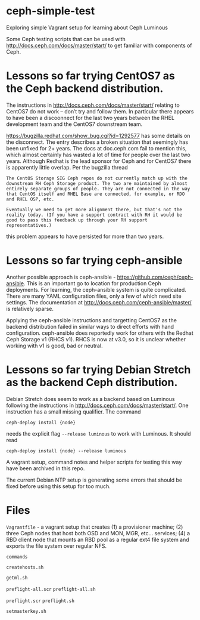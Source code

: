 # ceph-simple-test
Exploring simple Vagrant setup for learning about Ceph Luminous

Some Ceph testing scripts that can be used with
http://docs.ceph.com/docs/master/start/ to get familiar
with components of Ceph.

# Lessons so far trying CentOS7 as the Ceph backend distribution.

The instructions in http://docs.ceph.com/docs/master/start/ relating to CentOS7 do not work – don’t try and follow them. In particular there appears to have been a discoonnect for the last two years between the RHEL development team and the CentOS7 downstream team. 

https://bugzilla.redhat.com/show_bug.cgi?id=1292577 has some details on the disconnect. The entry describes a broken situation that seemingly has been unfixed for 2+ years. The docs at doc.ceph.com fail to mention this, which almost certainly has wasted a lot of time for people over the last two years. Although Redhat is the lead sponsor
for Ceph and for CentOS7 there is apparently little overlap. Per the bugzilla thread

```
The CentOS Storage SIG Ceph repos do not currently match up with the downstream RH Ceph Storage product. The two are maintained by almost entirely separate groups of people. They are not connected in the way that CentOS itself and RHEL Base are connected, for example, or RDO and RHEL OSP, etc.

Eventually we need to get more alignment there, but that's not the reality today. (If you have a support contract with RH it would be good to pass this feedback up through your RH support representatives.)
```

this problem appears to have persisted for more than two years.


# Lessons so far trying ceph-ansible

Another possible approach is ceph-ansible - https://github.com/ceph/ceph-ansible. This is an important
go to location for production Ceph deployments. For learning, the ceph-ansible system is quite complicated.
There are many YAML configuration files, only a few of which need site settings. The documentation
at http://docs.ceph.com/ceph-ansible/master/ is relatively sparse. 

Applying the ceph-ansible instructions and targetting CentOS7 as the backend distribution
failed in similar ways to direct efforts with hand configuration. ceph-ansible does reportedly work
for others with the Redhat Ceph Storage v1 (RHCS v1). RHCS is now at v3.0, so it is unclear whether
working with v1 is good, bad or neutral.

# Lessons so far trying Debian Stretch as the backend Ceph distribution.

Debian Stretch does seem to work as a backend based on Luminous following the instructions in 
http://docs.ceph.com/docs/master/start/. One instruction has a small missing 
qualifier. The command
```
ceph-deploy install {node}
```
needs the explicit flag ```--release luminous``` to work 
with Luminous. It should read
```
ceph-deploy install {node} --release luminous
```

A vagrant setup, command notes and helper scripts for testing this way have been
archived in this repo.

The current Debian NTP setup is generating some errors that should be fixed before
using this setup for too much.

# Files

```Vagrantfile```	- a vagrant setup that creates (1) a provisioner machine; (2) three Ceph nodes
that host both OSD and MON, MGR, etc... services; (4) a RBD client node that mounts an RBD pool as
a regular ext4 file system and exports the file system over regular NFS.

```commands```	

```createhosts.sh```	

```getml.sh```	

```preflight-all.scr```	
```preflight-all.sh```	

```preflight.scr```	
```preflight.sh```	

```setmasterkey.sh```

